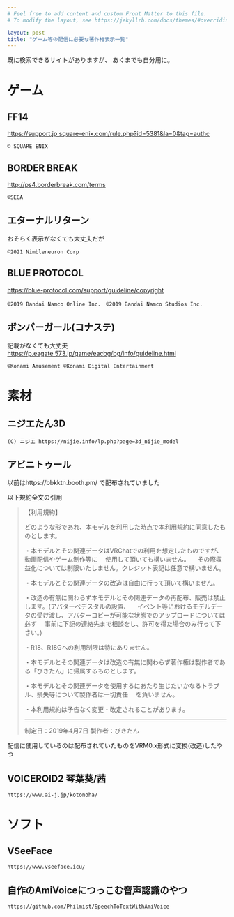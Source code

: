 ```yaml
---
# Feel free to add content and custom Front Matter to this file.
# To modify the layout, see https://jekyllrb.com/docs/themes/#overriding-theme-defaults

layout: post
title: "ゲーム等の配信に必要な著作権表示一覧"
---
```


既に検索できるサイトがありますが、
あくまでも自分用に。

# ゲーム

## FF14

https://support.jp.square-enix.com/rule.php?id=5381&la=0&tag=authc
```
© SQUARE ENIX
```

## BORDER BREAK

http://ps4.borderbreak.com/terms
```
©SEGA
```

## エターナルリターン

おそらく表示がなくても大丈夫だが
```
©2021 Nimbleneuron Corp
```

## BLUE PROTOCOL

https://blue-protocol.com/support/guideline/copyright
```
©2019 Bandai Namco Online Inc.　©2019 Bandai Namco Studios Inc.
```

## ボンバーガール(コナステ)

記載がなくても大丈夫
https://p.eagate.573.jp/game/eacbg/bg/info/guideline.html
```
©Konami Amusement ©Konami Digital Entertainment
```

# 素材

## ニジエたん3D

```
(C) ニジエ https://nijie.info/lp.php?page=3d_nijie_model
```

## アビニトゥール

以前はhttps://bbkktn.booth.pm/ で配布されていました

以下規約全文の引用

> 【利用規約】
> 
> どのような形であれ、本モデルを利用した時点で本利用規約に同意したものとします。
> 
> ・本モデルとその関連データはVRChatでの利用を想定したものですが、動画配信やゲーム制作等に
> 　使用して頂いても構いません。
> 　その際収益化については制限いたしません。クレジット表記は任意で構いません。
> 
> ・本モデルとその関連データの改造は自由に行って頂いて構いません。
> 
> ・改造の有無に関わらず本モデルとその関連データの再配布、販売は禁止します。(アバターペデスタルの設置、
> 　イベント等におけるモデルデータの受け渡し、アバターコピーが可能な状態でのアップロードについては必ず
> 　事前に下記の連絡先まで相談をし、許可を得た場合のみ行って下さい。)
> 
> ・R18、R18Gへの利用制限は特にありません。
> 
> ・本モデルとその関連データは改造の有無に関わらず著作権は製作者である「びきたん」に帰属するものとします。
> 
> ・本モデルとその関連データを使用するにあたり生じたいかなるトラブル、損失等について製作者は一切責任
> 　を負いません。
> 
> ・本利用規約は予告なく変更・改定されることがあります。
> 
> -------------------------------------------------------------------------------------------------------------------------
> 
> 制定日：2019年4月7日
> 製作者：びきたん

配信に使用しているのは配布されていたものをVRM0.x形式に変換(改造)したやつ

## VOICEROID2 琴葉葵/茜

```
https://www.ai-j.jp/kotonoha/
```

# ソフト

## VSeeFace

```
https://www.vseeface.icu/
```

## 自作のAmiVoiceにつっこむ音声認識のやつ

```
https://github.com/Philmist/SpeechToTextWithAmiVoice
```


